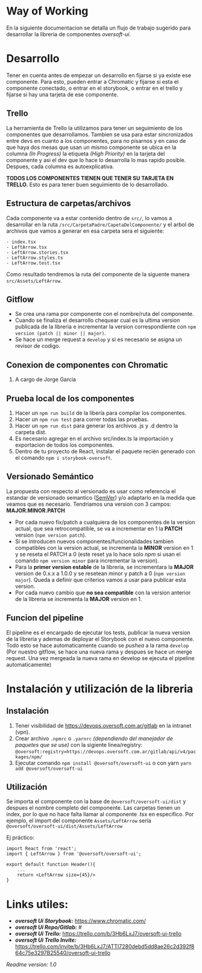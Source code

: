 # Way of Working

En la siguiente documentacion se detalla un flujo de trabajo sugerido para desarrollar la libreria de componentes
_oversoft-ui_.

# Desarrollo

Tener en cuenta antes de empezar un desarrollo en fijarse si ya existe ese componente. Para esto, pueden entrar a Chromatic
y fijarse si esta el componente conectado, o entrar en el storybook, o entrar en el trello y fijarse si hay una tarjeta
de ese componente.

## Trello

La herramienta de Trello la utilizamos para tener un seguimiento de los componentes que desarrollamos. Tambien se usa
para estar sincronizados entre devs en cuanto a los componentes, para no pisarnos y en caso de que haya dos mesas que
usan un mismo componente se ubica en la columna _(In Progress)_ la etiqueta _(High Priority)_ en la tarjeta del componente y asi el dev que lo hace lo desarrolla lo mas rapido
posible. Despues, cada columna es autoexplicativa.

**TODOS LOS COMPONENTES TIENEN QUE TENER SU TARJETA EN TRELLO.** Esto es para tener buen seguimiento de lo desarrollado.

## Estructura de carpetas/archivos

Cada componente va a estar contenido dentro de `src/`, lo vamos a desarrollar en la ruta
`/src/CarpetaPadre/CapetaDelComponente/` y el arbol de archivos que vamos a generar en esa carpeta sera el
siguiente:

```
- index.tsx
- LeftArrow.tsx
- LeftArrow.stories.tsx
- LeftArrow.styles.ts
- LeftArrow.test.tsx
```

Como resultado tendremos la ruta del componente de la siguente manera `src/Assets/LeftArrow`.

## Gitflow

- Se crea una rama por componente con el nombre/ruta del componente.
- Cuando se finaliza el desarrollo chequear cual es la ultima version publicada de la libreria e incrementar la
  version correspondiente con `npm version (patch || minor || major)`.
- Se hace un merge request a `develop` y si es necesario se asigna un revisor de codigo.

## Conexion de componentes con Chromatic

1. A cargo de Jorge Garcia


## Prueba local de los componentes

1. Hacer un `npm run build` de la libería para compilar los componentes.
2. Hacer un `npm run test` para correr todas las pruebas.
3. Hacer un `npm run dist` para generar los archivos .js y .d dentro la carpeta dist.
4. Es necesario agregar en el archivo src/index.ts la importación y exportacion de todos los componentes.
4. Dentro de tu proyecto de React, instalar el paquete recién generado con el comando `npm i storybook-oversoft`.

## Versionado Semántico

La propuesta con respecto al versionado es usar como referencia el estandar de versionado semantico
([SemVer](https://semver.org/lang/es/)) y/o adaptarlo en la medida que veamos que es necesario. Tendriamos una version
con 3 campos: **MAJOR.MINOR.PATCH**

- Por cada nuevo fix/patch a cualquiera de los componentes de la version actual, que sea retrocompatible, se va a
  incrementar en 1 la **PATCH** version (`npm version patch`).
- Si se introducen nuevos componentes/funcionalidades tambien compatibles con la version actual, se incrementa la
  **MINOR** version en 1 y se reseta el PATCH a 0 (este reset ya lo hace solo _npm_ si usan el comando
  `npm version minor` para incrementar la version).
- Para la **primer version estable** de la libreria, se incrementara la **MAJOR** version de 0.x.x a 1.0.0 y se
  resetean minor y patch a 0 (`npm version major`). Queda a definir que criterios vamos a usar para publicar esta
  version.
- Por cada nuevo cambio que **no sea compatible** con la version anterior de la libreria se incrementa la **MAJOR**
  version en 1.

## Funcion del pipeline

El pipeline es el encargado de ejecutar los tests, publicar la nueva version de la libreria y ademas de deployar el
Storybook con el nuevo componente. Todo esto se hace automaticamente cuando se _pushea_ a la rama `develop` (Por nuestro
gitflow, se hace una nueva rama y despues se hace un merge request. Una vez mergeada la nueva rama en develop se ejecuta
el pipeline automaticamente)

# Instalación y utilización de la libreria

## Instalación

1. Tener visibilidad de https://devops.oversoft.com.ar/gitlab en la intranet (vpn).
2. Crear archivo `.npmrc` o `.yarnrc` _(dependiendo del manejador de paquetes que se use)_ con la sigiente
   linea/registry: `@oversoft:registry=https://devops.oversoft.com.ar/gitlab/api/v4/packages/npm/`
3. Ejecutar comando `npm install @oversoft/oversoft-ui` o con yarn `yarn add @oversoft/oversoft-ui`

## Utilización

Se importa el componente con la base de `@oversoft/oversoft-ui/dist` y despues el nombre completo del componente. Las
carpetas tienen un index, por lo que no hace falta llamar al componente .tsx en especifico. Por ejemplo, el import del
componente `Assets/LeftArrow` sería `@oversoft/oversoft-ui/dist/Assets/LeftArrow`

Ej práctico:

```JSX
import React from 'react';
import { LeftArrow } from '@oversoft/oversoft-ui';

export default function Header(){
    ...
    return <LeftArrow size={45}/>
}
```

# Links utiles:

- **_oversoft Ui Storybook:_** https://www.chromatic.com/
- **_oversoft Ui Repo/Gitlab:_** #
- **_oversoft Ui Trello:_** https://trello.com/b/3Hb6LxJ7/oversoft-ui-trello
- **_oversoft Ui Trello Invite:_** https://trello.com/invite/b/3Hb6LxJ7/ATTI7280debd5dd8ae26c2d392f864c75e3297B25540/oversoft-ui-trello

_Readme version: 1.0_
